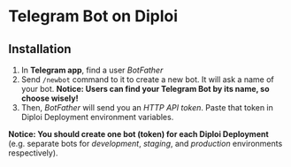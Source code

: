 # Telegram Bot on Diploi

## Installation

1. In **Telegram app**, find a user _BotFather_
2. Send `/newbot` command to it to create a new bot.
   It will ask a name of your bot.
   **Notice: Users can find your Telegram Bot by its name, so choose wisely!**
3. Then, _BotFather_ will send you an _HTTP API token_.
   Paste that token in Diploi Deployment environment variables.

**Notice: You should create one bot (token) for each Diploi Deployment**
(e.g. separate bots for _development_, _staging_, and _production_ environments respectively).
